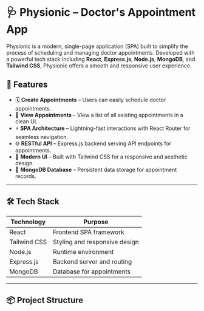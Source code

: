 # 🩺 Physionic – Doctor's Appointment App

Physionic is a modern, single-page application (SPA) built to simplify the process of scheduling and managing doctor appointments. Developed with a powerful tech stack including **React**, **Express.js**, **Node.js**, **MongoDB**, and **Tailwind CSS**, Physionic offers a smooth and responsive user experience.

## 🚀 Features

- 🗓️ **Create Appointments** – Users can easily schedule doctor appointments.
- 👀 **View Appointments** – View a list of all existing appointments in a clean UI.
- ⚡ **SPA Architecture** – Lightning-fast interactions with React Router for seamless navigation.
- 🌐 **RESTful API** – Express.js backend serving API endpoints for appointments.
- 💅 **Modern UI** – Built with Tailwind CSS for a responsive and aesthetic design.
- 💾 **MongoDB Database** – Persistent data storage for appointment records.

---

## 🛠️ Tech Stack

| Technology    | Purpose                           |
| ------------- | --------------------------------- |
| React         | Frontend SPA framework            |
| Tailwind CSS  | Styling and responsive design     |
| Node.js       | Runtime environment               |
| Express.js    | Backend server and routing        |
| MongoDB       | Database for appointments         |
---

## 📦 Project Structure

